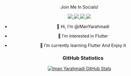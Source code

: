 <div align="center">
<p align="center">Join Me In Socials!</p>
<a href="https://www.twitter.com/imanyarahmadi/">
    <img src="https://img.shields.io/badge/Twitter-1DA1F2?style=for-the-badge&logo=twitter&logoColor=white" />
</a>
  

<a href="https://www.linkedin.com/in/iman-yarahmadi-0b643a138/">
    <img src="https://img.shields.io/badge/linkedin-%230077B5.svg?&style=for-the-badge&logo=linkedin&logoColor=white" />
</a>

<a href="https://stackoverflow.com/users/10766492/iman-yarahmadi">
    <img src="https://img.shields.io/badge/Stack_Overflow-FE7A16?style=for-the-badge&logo=stack-overflow&logoColor=white" />
</a>

<a href="https://t.me/imanyarahmadi*/">
    <img src="https://img.shields.io/badge/Telegram-2CA5E0?style=for-the-badge&logo=telegram&logoColor=white" />
</a>



- 👋 Hi, I’m @iManYarahmadi
- 👀 I’m interested in Flutter
- 🌱 I’m currently learning Flutter And Enjoy It

  ### GitHub Statistics
[![Iman Yarahmadi GitHub Stats](https://github-readme-stats.vercel.app/api?username=imanyarahmadi&show_icons=true&theme=nord)](https://github.com/anuraghazra/github-readme-stats)
<!---
iManYarahmadi/iManYarahmadi is a ✨ special ✨ repository because its `README.md` (this file) appears on your GitHub profile.
You can click the Preview link to take a look at your changes.
--->

